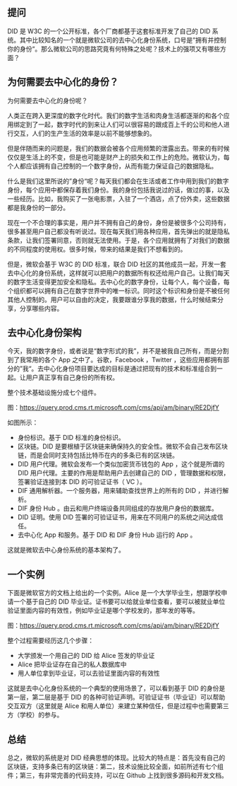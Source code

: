 ## 提问

DID 是 W3C 的一个公开标准，各个厂商都基于这套标准开发了自己的 DID 系统。其中比较知名的一个就是微软公司的去中心化身份系统，口号是”拥有并控制你的身份“。那么微软公司的思路究竟有何特殊之处呢？技术上的强项又有哪些方面？

## 为何需要去中心化的身份？

为何需要去中心化的身份呢？

人类正在跨入更深度的数字化时代。我们的数字生活和肉身生活都逐渐的和各个应用绑定到了一起，数字时代的到来让人们可以很容易的跟成百上千的公司和他人进行交互，人们的生产生活的效率是以前不能够想象的。

但是伴随而来的问题是，我们的数据会被各个应用频繁的泄露出去。带来的有时候仅仅是生活上的不变，但是也可能是财产上的损失和工作上的危险。微软认为，每个人都应该拥有自己控制的一个数字身份，从而有能力保证自己的数据隐私。

什么是我们这里所说的”身份“呢？每天我们都会在生活或者工作中用到我们的数字身份，每个应用中都保存着我们身份。我的身份包括我说过的话，做过的事，以及一些经历。比如，我购买了一张电影票，入驻了一个酒店，点了份外卖，这些数据都是我身份的一部分。

现在一个不合理的事实是，用户并不拥有自己的身份，身份是被很多个公司持有，很多甚至用户自己都没有听说过。现在每天我们用各种应用，首先弹出的就是隐私条款，让我们签署同意，否则就无法使用。于是，各个应用就拥有了对我们的数据的不同程度的使用权。很多时候，带来的结果是我们不想看到的。

但是，微软会基于 W3C 的 DID 标准，联合 DID 社区的其他成员一起，开发一套去中心化的身份系统，这样就可以把用户的数据所有权还给用户自己。让我们每天的数字生活变得更加安全和隐私。去中心化的数字身份，让每个人，每个设备，每个组织都可以拥有自己在数字世界中的唯一标识。同时这个标识和身份是不被任何其他人控制的。用户可以自由的决定，我要跟谁分享我的数据，什么时候结束分享，分享哪些内容。

## 去中心化身份架构

今天，我的数字身份，或者说是“数字形式的我”，并不是被我自己所有，而是分割到了我常用的各个 App 之中了。谷歌，Facebook ，Twitter ，这些应用都拥有部分的”我“。去中心化身份项目要达成的目标是通过把现有的技术和标准组合到一起。让用户真正享有自己身份的所有权。

整个技术基础设施分成七个组件。


图：https://query.prod.cms.rt.microsoft.com/cms/api/am/binary/RE2DjfY

如图所示：

- 身份标识。基于 DID 标准的身份标识。
- 区块链。DID 是要根植于区块链来确保持久的安全性。微软不会自己发布区块链，而是会同时支持包括比特币在内的多条已有的区块链。
- DID 用户代理。微软会发布一个类似加密货币钱包的 App ，这个就是所谓的 DID 用户代理。主要的作用是帮助用户去创建自己的 DID ，管理数据和权限，签署验证连接到本 DID 的可验证证书（ VC ）。 
- DIF 通用解析器。一个服务器，用来辅助查找世界上的所有的 DID ，并进行解析。
- DIF 身份 Hub 。由云和用户终端设备共同组成的存放用户身份的数据库。
- DID 证明。使用 DID 签署的可验证证书，用来在不同用户的系统之间达成信任。
- 去中心化 App 和服务。基于 DID 和 DIF 身份 Hub 运行的 App 。

这就是微软去中心身份系统的基本架构了。

## 一个实例

下面是微软官方的文档上给出的一个实例。Alice 是一个大学毕业生，想跟学校申请一个基于自己的 DID 毕业证。证书要可以给就业单位查看，要可以被就业单位验证里面内容的有效性，例如毕业证是哪个学校发的，那年发的等等。

图：https://query.prod.cms.rt.microsoft.com/cms/api/am/binary/RE2DjfY

整个过程需要经历这几个步骤：

- 大学颁发一个用自己的 DID 给 Alice 签发的毕业证
- Alice 把毕业证存在自己的私人数据库中
- 用人单位拿到毕业证，可以去验证里面内容的有效性

这就是去中心化身份系统的一个典型的使用场景了，可以看到基于 DID 的身份是第一层，第二层是基于 DID 的各种可验证声明。可验证证书（毕业证）可以帮助交互双方（这里就是 Alice 和用人单位）来建立某种信任，但是过程中也需要第三方（学校）的参与。

## 总结

总之，微软的系统是对 DID 经典思想的体现。比较大的特点是：首先没有自己的区块链，支持多条已有的区块链：第二，技术设施比较全面，如前所述有七个组件；第三，有非常完善的代码支持，可以在 Github 上找到很多源码和开发文档。
